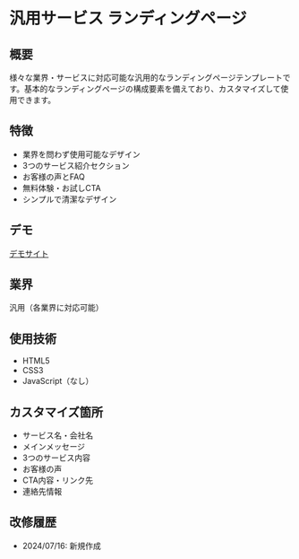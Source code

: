 # 汎用サービス ランディングページ

## 概要
様々な業界・サービスに対応可能な汎用的なランディングページテンプレートです。基本的なランディングページの構成要素を備えており、カスタマイズして使用できます。

## 特徴
- 業界を問わず使用可能なデザイン
- 3つのサービス紹介セクション
- お客様の声とFAQ
- 無料体験・お試しCTA
- シンプルで清潔なデザイン

## デモ
[デモサイト](./index.html)

## 業界
汎用（各業界に対応可能）

## 使用技術
- HTML5
- CSS3
- JavaScript（なし）

## カスタマイズ箇所
- サービス名・会社名
- メインメッセージ
- 3つのサービス内容
- お客様の声
- CTA内容・リンク先
- 連絡先情報

## 改修履歴
- 2024/07/16: 新規作成